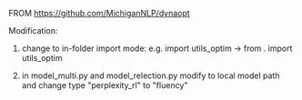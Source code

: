 FROM https://github.com/MichiganNLP/dynaopt

Modification:

1. change to in-folder import mode: e.g. import utils_optim -> from . import utils_optim

2. in model_multi.py and model_relection.py modify to local model path and change type "perplexity_rl" to "fluency"
